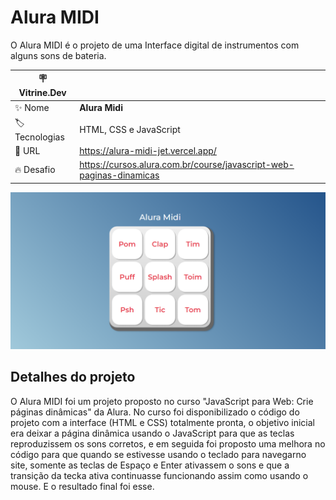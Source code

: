 # Alura MIDI

O Alura MIDI é o projeto de uma Interface digital de instrumentos com alguns sons de bateria.  

| :placard: Vitrine.Dev |     |
| -------------  | --- |
| :sparkles: Nome        | **Alura Midi**
| :label: Tecnologias | HTML, CSS e JavaScript
| :rocket: URL         | https://alura-midi-jet.vercel.app/
| :fire: Desafio     | https://cursos.alura.com.br/course/javascript-web-paginas-dinamicas

<!-- Inserir imagem com a #vitrinedev ao final do link -->
![Imagem do projeto](images/projeto.png#vitrinedev)

## Detalhes do projeto

O Alura MIDI foi um projeto proposto no curso "JavaScript para Web: Crie páginas dinâmicas" da Alura.
No curso foi disponibilizado o código do projeto com a interface (HTML e CSS) totalmente pronta,
o objetivo inicial era deixar a página dinâmica usando o JavaScript para que as teclas reproduzissem os sons 
corretos, e em seguida foi proposto uma melhora no código para que quando se estivesse usando o teclado para 
navegarno site, somente as teclas de Espaço e Enter ativassem o sons e que a transição da tecka ativa 
continuasse funcionando assim como usando o mouse. E o resultado final foi esse.


